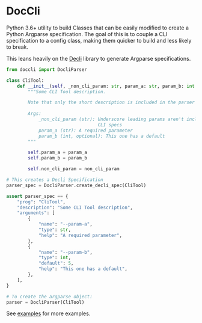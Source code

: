 # DocCli

Python 3.6+ utility to build Classes that can be easily modified to create a Python
Argparse specification. The goal of this is to couple a CLI specification to a config 
class, making them quicker to build and less likely to break.

This leans heavily on the [Decli](https://github.com/Woile/decli) library 
to generate Argparse specifications.

```python
from doccli import DocliParser

class CliTool:
    def __init__(self, _non_cli_param: str, param_a: str, param_b: int = 5):
        """Some CLI Tool description. 

        Note that only the short description is included in the parser description
        
        Args:
            _non_cli_param (str): Underscore leading params aren't included in the
                                  CLI specs
            param_a (str): A required parameter 
            param_b (int, optional): This one has a default
        """

        self.param_a = param_a
        self.param_b = param_b

        self.non_cli_param = non_cli_param

# This creates a Decli Specification 
parser_spec = DocliParser.create_decli_spec(CliTool)

assert parser_spec == {
    "prog": "CliTool",
    "description": "Some CLI Tool description",
    "arguments": [
        {
            "name": "--param-a",
            "type": str,
            "help": "A required parameter",
        },
        {
            "name": "--param-b",
            "type": int,
            "default": 5,
            "help": "This one has a default",
        },
    ],
}

# To create the argparse object:
parser = DocliParser(CliTool)
```

See [examples](examples/) for more examples.